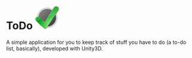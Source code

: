 # ToDo <img src="/Assets/Resources/Release/Icon.png?raw=true" width="64" height="64" alt="ToDo Icon" style="vertical-allign:middle;"/>

A simple application for you to keep track of stuff you have to do (a to-do list, basically), developed with Unity3D.
